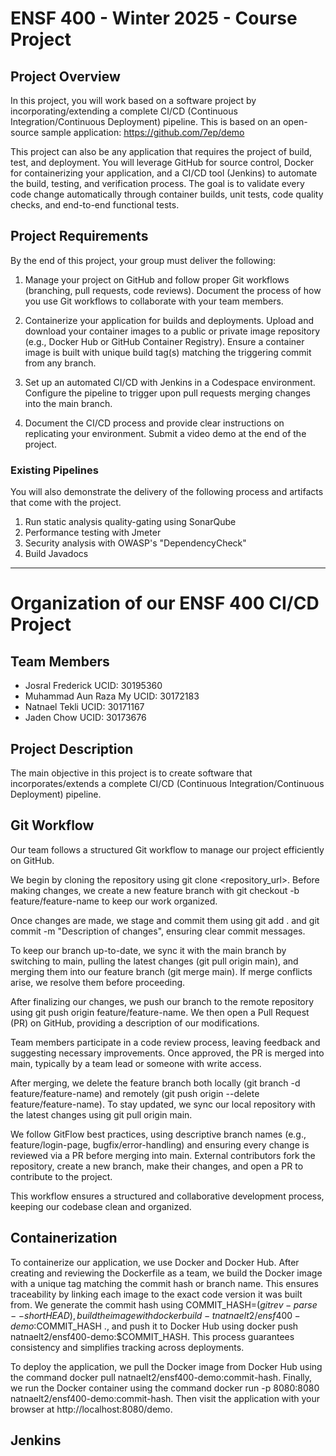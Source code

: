 # ENSF 400 - Winter 2025 - Course Project

## Project Overview

In this project, you will work based on a software project by incorporating/extending a complete CI/CD (Continuous Integration/Continuous Deployment) pipeline. This is based on an open-source sample application: https://github.com/7ep/demo

This project can also be any application that requires the project of build, test, and deployment.
You will leverage GitHub for source control, Docker for containerizing your application, and a CI/CD tool (Jenkins) to automate the build, testing, and verification process. The goal is to validate every code change automatically through container builds, unit tests, code quality checks, and end-to-end functional tests.


## Project Requirements

By the end of this project, your group must deliver the following:

1.	Manage your project on GitHub and follow proper Git workflows (branching, pull requests, code reviews). Document the process of how you use Git workflows to collaborate with your team members.

1.	Containerize your application for builds and deployments. Upload and download your container images to a public or private image repository (e.g., Docker Hub or GitHub Container Registry). Ensure a container image is built with unique build tag(s) matching the triggering commit from any branch.

1.	Set up an automated CI/CD with Jenkins in a Codespace environment. Configure the pipeline to trigger upon pull requests merging changes into the main branch.

1.	Document the CI/CD process and provide clear instructions on replicating your environment. Submit a video demo at the end of the project.

### Existing Pipelines

You will also demonstrate the delivery of the following process and artifacts that come with the project.

1.	Run static analysis quality-gating using SonarQube
1.	Performance testing with Jmeter
1.	Security analysis with OWASP's "DependencyCheck"
1.	Build Javadocs
___________________________________________________________________________________________________________________________________________________

# Organization of our ENSF 400 CI/CD Project  

## Team Members  

- Josral Frederick UCID: 30195360
- Muhammad Aun Raza My UCID: 30172183
- Natnael Tekli UCID: 30171167
- Jaden Chow UCID: 30173676

## Project Description  
The main objective in this project is to create software that incorporates/extends a complete CI/CD 
(Continuous Integration/Continuous Deployment) pipeline. 

## Git Workflow  
Our team follows a structured Git workflow to manage our project efficiently on GitHub.

We begin by cloning the repository using git clone <repository_url>. Before making changes, we create a new feature branch with git checkout -b feature/feature-name to keep our work organized.

Once changes are made, we stage and commit them using git add . and git commit -m "Description of changes", ensuring clear commit messages.

To keep our branch up-to-date, we sync it with the main branch by switching to main, pulling the latest changes (git pull origin main), and merging them into our feature branch (git merge main). If merge conflicts arise, we resolve them before proceeding.

After finalizing our changes, we push our branch to the remote repository using git push origin feature/feature-name. We then open a Pull Request (PR) on GitHub, providing a description of our modifications.

Team members participate in a code review process, leaving feedback and suggesting necessary improvements. Once approved, the PR is merged into main, typically by a team lead or someone with write access.

After merging, we delete the feature branch both locally (git branch -d feature/feature-name) and remotely (git push origin --delete feature/feature-name). To stay updated, we sync our local repository with the latest changes using git pull origin main.

We follow GitFlow best practices, using descriptive branch names (e.g., feature/login-page, bugfix/error-handling) and ensuring every change is reviewed via a PR before merging into main.
External contributors fork the repository, create a new branch, make their changes, and open a PR to contribute to the project.

This workflow ensures a structured and collaborative development process, keeping our codebase clean and organized.

## Containerization  

To containerize our application, we use Docker and Docker Hub. After creating and reviewing the Dockerfile as a team, we build the Docker image with a unique tag matching the commit hash or branch name. This ensures traceability by linking each image to the exact code version it was built from. We generate the commit hash using COMMIT_HASH=$(git rev-parse --short HEAD), build the image with docker build -t natnaelt2/ensf400-demo:$COMMIT_HASH ., and push it to Docker Hub using docker push natnaelt2/ensf400-demo:$COMMIT_HASH. This process guarantees consistency and simplifies tracking across deployments.

To deploy the application, we pull the Docker image from Docker Hub using the command docker pull natnaelt2/ensf400-demo:commit-hash. Finally, we run the Docker container using the command docker run -p 8080:8080 natnaelt2/ensf400-demo:commit-hash. Then visit the application with your browser at http://localhost:8080/demo.

## Jenkins





